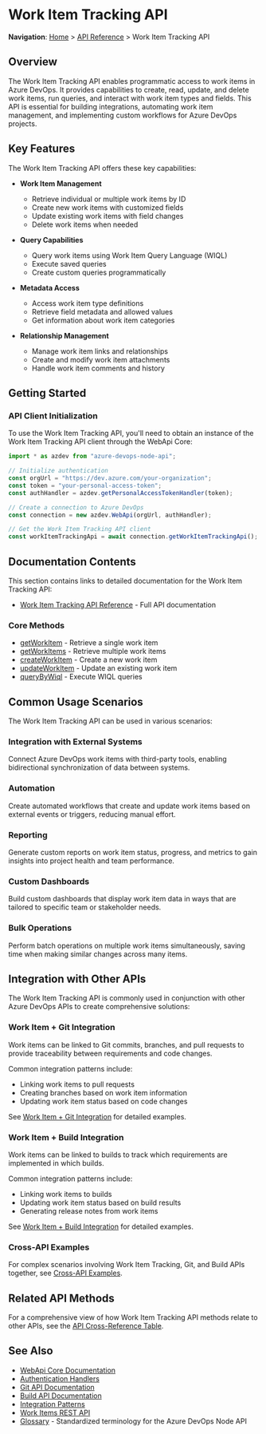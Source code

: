 # Work Item Tracking API

**Navigation**: [Home](../../index.md) > [API Reference](../index.md) > Work Item Tracking API

## Overview

The Work Item Tracking API enables programmatic access to work items in Azure DevOps. It provides capabilities to create, read, update, and delete work items, run queries, and interact with work item types and fields. This API is essential for building integrations, automating work item management, and implementing custom workflows for Azure DevOps projects.

## Key Features

The Work Item Tracking API offers these key capabilities:

- **Work Item Management**
  - Retrieve individual or multiple work items by ID
  - Create new work items with customized fields
  - Update existing work items with field changes
  - Delete work items when needed

- **Query Capabilities**
  - Query work items using Work Item Query Language (WIQL)
  - Execute saved queries
  - Create custom queries programmatically

- **Metadata Access**
  - Access work item type definitions
  - Retrieve field metadata and allowed values
  - Get information about work item categories

- **Relationship Management**
  - Manage work item links and relationships
  - Create and modify work item attachments
  - Handle work item comments and history

## Getting Started

### API Client Initialization

To use the Work Item Tracking API, you'll need to obtain an instance of the Work Item Tracking API client through the WebApi Core:

```typescript
import * as azdev from "azure-devops-node-api";

// Initialize authentication
const orgUrl = "https://dev.azure.com/your-organization";
const token = "your-personal-access-token";
const authHandler = azdev.getPersonalAccessTokenHandler(token);

// Create a connection to Azure DevOps
const connection = new azdev.WebApi(orgUrl, authHandler);

// Get the Work Item Tracking API client
const workItemTrackingApi = await connection.getWorkItemTrackingApi();
```

## Documentation Contents

This section contains links to detailed documentation for the Work Item Tracking API:

- [Work Item Tracking API Reference](./work-item-tracking-api.md) - Full API documentation

### Core Methods

- [getWorkItem](./methods/get-work-item.md) - Retrieve a single work item
- [getWorkItems](./methods/get-work-items.md) - Retrieve multiple work items
- [createWorkItem](./methods/create-work-item.md) - Create a new work item
- [updateWorkItem](./methods/update-work-item.md) - Update an existing work item
- [queryByWiql](./methods/query-work-items.md) - Execute WIQL queries

## Common Usage Scenarios

The Work Item Tracking API can be used in various scenarios:

### Integration with External Systems
Connect Azure DevOps work items with third-party tools, enabling bidirectional synchronization of data between systems.

### Automation
Create automated workflows that create and update work items based on external events or triggers, reducing manual effort.

### Reporting
Generate custom reports on work item status, progress, and metrics to gain insights into project health and team performance.

### Custom Dashboards
Build custom dashboards that display work item data in ways that are tailored to specific team or stakeholder needs.

### Bulk Operations
Perform batch operations on multiple work items simultaneously, saving time when making similar changes across many items.

## Integration with Other APIs

The Work Item Tracking API is commonly used in conjunction with other Azure DevOps APIs to create comprehensive solutions:

### Work Item + Git Integration

Work items can be linked to Git commits, branches, and pull requests to provide traceability between requirements and code changes. 

Common integration patterns include:

- Linking work items to pull requests
- Creating branches based on work item information
- Updating work item status based on code changes

See [Work Item + Git Integration](../integration-patterns/work-item-git-integration.md) for detailed examples.

### Work Item + Build Integration

Work items can be linked to builds to track which requirements are implemented in which builds. 

Common integration patterns include:

- Linking work items to builds
- Updating work item status based on build results
- Generating release notes from work items

See [Work Item + Build Integration](../integration-patterns/work-item-build-integration.md) for detailed examples.

### Cross-API Examples

For complex scenarios involving Work Item Tracking, Git, and Build APIs together, see [Cross-API Examples](../integration-patterns/cross-api-examples.md).

## Related API Methods

For a comprehensive view of how Work Item Tracking API methods relate to other APIs, see the [API Cross-Reference Table](../integration-patterns/api-cross-reference-table.md).

## See Also

- [WebApi Core Documentation](../webapi-core/webapi-core.md)
- [Authentication Handlers](../webapi-core/authentication-handlers.md)
- [Git API Documentation](../git-api/README.md)
- [Build API Documentation](../build-api/README.md)
- [Integration Patterns](../integration-patterns/README.md)
- [Work Items REST API](https://learn.microsoft.com/en-us/rest/api/azure/devops/wit/?view=azure-devops-rest-7.1)
- [Glossary](../../glossary.md) - Standardized terminology for the Azure DevOps Node API